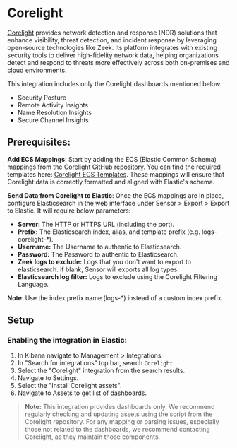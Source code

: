 # Corelight

[Corelight](https://corelight.com/) provides network detection and response (NDR) solutions that enhance visibility, threat detection, and incident response by leveraging open-source technologies like Zeek. Its platform integrates with existing security tools to deliver high-fidelity network data, helping organizations detect and respond to threats more effectively across both on-premises and cloud environments​.

This integration includes only the Corelight dashboards mentioned below:
- Security Posture
- Remote Activity Insights
- Name Resolution Insights
- Secure Channel Insights

## Prerequisites:

**Add ECS Mappings**: Start by adding the ECS (Elastic Common Schema) mappings from the [Corelight GitHub repository](https://github.com/corelight). You can find the required templates here: [Corelight ECS Templates](https://github.com/corelight/ecs-templates). These mappings will ensure that Corelight data is correctly formatted and aligned with Elastic's schema.

**Send Data from Corelight to Elastic**: Once the ECS mappings are in place, configure Elasticsearch in the web interface under Sensor > Export > Export to Elastic. It will require below parameters:
- **Server:** The HTTP or HTTPS URL (including the port).
- **Prefix:** The Elasticsearch index, alias, and template prefix (e.g. logs-corelight-*).
- **Username:** The Username to authentic to Elasticsearch.
- **Password:** The Password to authentic to Elasticsearch.
- **Zeek logs to exclude:** Logs that you don't want to export to elasticsearch. if blank, Sensor will exports all log types.
- **Elasticsearch log filter:** Logs to exclude using the Corelight Filtering Language.

**Note**: Use the index prefix name (logs-*) instead of a custom index prefix.

## Setup

### Enabling the integration in Elastic:

1. In Kibana navigate to Management > Integrations.
2. In "Search for integrations" top bar, search `Corelight`.
3. Select the "Corelight" integration from the search results.
4. Navigate to Settings.
5. Select the "Install Corelight assets".
6. Navigate to Assets to get list of dashboards.

> **Note:** This integration provides dashboards only. We recommend regularly checking and updating assets using the script from the Corelight repository. For any mapping or parsing issues, especially those not related to the dashboards, we recommend contacting Corelight, as they maintain those components.
